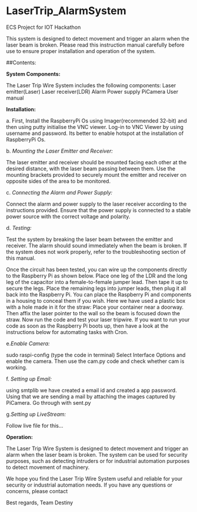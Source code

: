 # LaserTrip_AlarmSystem
ECS Project for IOT Hackathon


This system is designed to detect movement and trigger an alarm when the laser beam is broken. Please read this instruction manual carefully before use to ensure proper installation and operation of the system.

##Contents:

**System Components:**

The Laser Trip Wire System includes the following components:
Laser emitter(Laser)
Laser receiver(LDR)
Alarm
Power supply
PiCamera
User manual


**Installation:**

a. First, Install the RaspberryPi Os using Imager(recommended 32-bit) and then using putty initialise the VNC viewer. Log-in to VNC Viewer by using username and password. Its better to enable hotspot at the installation of RaspberryPi Os.



b. _Mounting the Laser Emitter and Receiver:_

The laser emitter and receiver should be mounted facing each other at the desired distance, with the laser beam passing between them. Use the mounting brackets provided to securely mount the emitter and receiver on opposite sides of the area to be monitored.



c. _Connecting the Alarm and Power Supply:_

Connect the alarm and power supply to the laser receiver according to the instructions provided. Ensure that the power supply is connected to a stable power source with the correct voltage and polarity.



d. _Testing:_

Test the system by breaking the laser beam between the emitter and receiver. The alarm should sound immediately when the beam is broken. If the system does not work properly, refer to the troubleshooting section of this manual.

Once the circuit has been tested, you can wire up the components directly to the Raspberry Pi as shown below.
Place one leg of the LDR and the long leg of the capacitor into a female-to-female jumper lead. Then tape it up to secure the legs.
Place the remaining legs into jumper leads, then plug it all back into the Raspberry Pi.
You can place the Raspberry Pi and components in a housing to conceal them if you wish. Here we have used a plastic box with a hole made in it for the straw:
Place your container near a doorway. Then affix the laser pointer to the wall so the beam is focused down the straw.
Now run the code and test your laser tripwire.
If you want to run your code as soon as the Raspberry Pi boots up, then have a look at the instructions below for automating tasks with Cron.



e._Enable Camera:_

sudo raspi-config (type the code in terminal)
Select Interface Options and enable the camera. Then use the cam.py code and check whether cam is working. 



f. _Setting up Email:_

using smtplib we have created a email id and created a app password. Using that we are sending a mail by attaching the images captured by PiCamera.
Go through with sent.py



g._Setting up LiveStream:_

Follow live file for this...



**Operation:**

The Laser Trip Wire System is designed to detect movement and trigger an alarm when the laser beam is broken. The system can be used for security purposes, such as detecting intruders or for industrial automation purposes to detect movement of machinery.


We hope you find the Laser Trip Wire System useful and reliable for your security or industrial automation needs. If you have any questions or concerns, please contact 

Best regards,
Team Destiny
